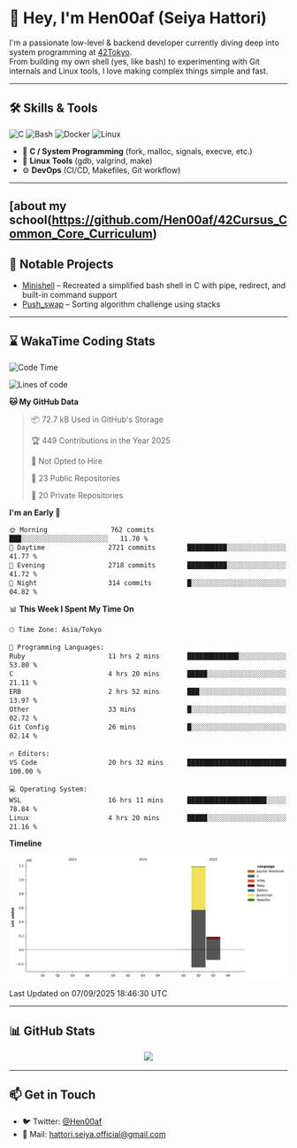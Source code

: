 # 👋 Hey, I'm Hen00af (Seiya Hattori)

I'm a passionate low-level & backend developer currently diving deep into system programming at [42Tokyo](https://42tokyo.jp/).  
From building my own shell (yes, like bash) to experimenting with Git internals and Linux tools, I love making complex things simple and fast.

---

## 🛠 Skills & Tools

![C](https://img.shields.io/badge/C-00599C?style=flat&logo=c&logoColor=white)
![Bash](https://img.shields.io/badge/Bash-121011?style=flat&logo=gnu-bash)
![Docker](https://img.shields.io/badge/Docker-2496ED?style=flat&logo=docker&logoColor=white)
![Linux](https://img.shields.io/badge/Linux-FCC624?style=flat&logo=linux&logoColor=black)

- 🔧 **C / System Programming** (fork, malloc, signals, execve, etc.)
- 🐧 **Linux Tools** (gdb, valgrind, make)
- ⚙️ **DevOps** (CI/CD, Makefiles, Git workflow)

---

## [about my school(https://github.com/Hen00af/42Cursus_Common_Core_Curriculum)

## 🚀 Notable Projects

- [Minishell](https://github.com/Hen00af/minishell) – Recreated a simplified bash shell in C with pipe, redirect, and built-in command support
- [Push_swap](https://github.com/Hen00af/push_swap) – Sorting algorithm challenge using stacks

---

## ⌛ WakaTime Coding Stats

<!--START_SECTION:waka-->
![Code Time](http://img.shields.io/badge/Code%20Time-351%20hrs%203%20mins-blue)

![Lines of code](https://img.shields.io/badge/From%20Hello%20World%20I%27ve%20Written-1.4%20million%20lines%20of%20code-blue)

**🐱 My GitHub Data** 

> 📦 72.7 kB Used in GitHub's Storage 
 > 
> 🏆 449 Contributions in the Year 2025
 > 
> 🚫 Not Opted to Hire
 > 
> 📜 23 Public Repositories 
 > 
> 🔑 20 Private Repositories 
 > 
**I'm an Early 🐤** 

```text
🌞 Morning                762 commits         ███░░░░░░░░░░░░░░░░░░░░░░   11.70 % 
🌆 Daytime                2721 commits        ██████████░░░░░░░░░░░░░░░   41.77 % 
🌃 Evening                2718 commits        ██████████░░░░░░░░░░░░░░░   41.72 % 
🌙 Night                  314 commits         █░░░░░░░░░░░░░░░░░░░░░░░░   04.82 % 
```


📊 **This Week I Spent My Time On** 

```text
🕑︎ Time Zone: Asia/Tokyo

💬 Programming Languages: 
Ruby                     11 hrs 2 mins       █████████████░░░░░░░░░░░░   53.80 % 
C                        4 hrs 20 mins       █████░░░░░░░░░░░░░░░░░░░░   21.11 % 
ERB                      2 hrs 52 mins       ███░░░░░░░░░░░░░░░░░░░░░░   13.97 % 
Other                    33 mins             █░░░░░░░░░░░░░░░░░░░░░░░░   02.72 % 
Git Config               26 mins             █░░░░░░░░░░░░░░░░░░░░░░░░   02.14 % 

🔥 Editors: 
VS Code                  20 hrs 32 mins      █████████████████████████   100.00 % 

💻 Operating System: 
WSL                      16 hrs 11 mins      ████████████████████░░░░░   78.84 % 
Linux                    4 hrs 20 mins       █████░░░░░░░░░░░░░░░░░░░░   21.16 % 
```

**Timeline**

![Lines of Code chart](https://raw.githubusercontent.com/Hen00af/Hen00af/main/assets/bar_graph.png)


 Last Updated on 07/09/2025 18:46:30 UTC
<!--END_SECTION:waka-->

---

## 📊 GitHub Stats

<p align="center">
  <img src="https://github-readme-stats.vercel.app/api?username=Hen00af&show_icons=true&theme=tokyonight" />
</p>

---

## 📫 Get in Touch

- 🐦 Twitter: [@Hen00af](https://twitter.com/Hen00af)
- 📮 Mail: hattori.seiya.official@gmail.com
